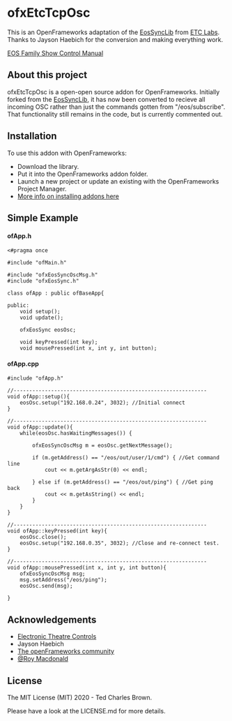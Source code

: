 # ofxEtcTcpOsc

This is an OpenFrameworks adaptation of the [EosSyncLib](https://github.com/ETCLabs/EosSyncLib) from [ETC Labs](https://github.com/ETCLabs). Thanks to Jayson Haebich for the conversion and making everything work.

[EOS Family Show Control Manual](https://www.etcconnect.com/workarea/DownloadAsset.aspx?id=10737461372)

## About this project

ofxEtcTcpOsc is a open-open source addon for OpenFrameworks. Initially forked from the [EosSyncLib](https://github.com/ETCLabs/EosSyncLib), it has now been converted to recieve all incoming OSC rather than just the commands gotten from "/eos/subscribe". That functionality still remains in the code, but is currently commented out.

## Installation

To use this addon with OpenFrameworks: 
* Download the library.
* Put it into the OpenFrameworks addon folder.
* Launch a new project or update an existing with the OpenFrameworks Project Manager.
* [More info on installing addons here](https://openframeworks.cc/learning/01_basics/how_to_add_addon_to_project/)

## Simple Example
#### ofApp.h
```
<#pragma once

#include "ofMain.h"

#include "ofxEosSyncOscMsg.h"
#include "ofxEosSync.h"

class ofApp : public ofBaseApp{
    
public:
    void setup();
    void update();
    
    ofxEosSync eosOsc;
    
    void keyPressed(int key);
    void mousePressed(int x, int y, int button);
   ```
#### ofApp.cpp
```
#include "ofApp.h"

//--------------------------------------------------------------
void ofApp::setup(){
    eosOsc.setup("192.168.0.24", 3032); //Initial connect
}

//--------------------------------------------------------------
void ofApp::update(){
    while(eosOsc.hasWaitingMessages()) {
        
        ofxEosSyncOscMsg m = eosOsc.getNextMessage();
        
        if (m.getAddress() == "/eos/out/user/1/cmd") { //Get command line
            cout << m.getArgAsStr(0) << endl;
            
        } else if (m.getAddress() == "/eos/out/ping") { //Get ping back
            cout << m.getAsString() << endl;
        }
    }
}

//--------------------------------------------------------------
void ofApp::keyPressed(int key){
    eosOsc.close();
    eosOsc.setup("192.168.0.35", 3032); //Close and re-connect test.
}

//--------------------------------------------------------------
void ofApp::mousePressed(int x, int y, int button){
    ofxEosSyncOscMsg msg;
    msg.setAddress("/eos/ping");
    eosOsc.send(msg);

}
```

## Acknowledgements

* [Electronic Theatre Controls](https://www.etcconnect.com/)
* Jayson Haebich
* [The openFrameworks community](https://forum.openframeworks.cc/)
* [@Roy Macdonald](https://github.com/roymacdonald)


## License

The MIT License (MIT) 2020 - Ted Charles Brown.

Please have a look at the LICENSE.md for more details.
